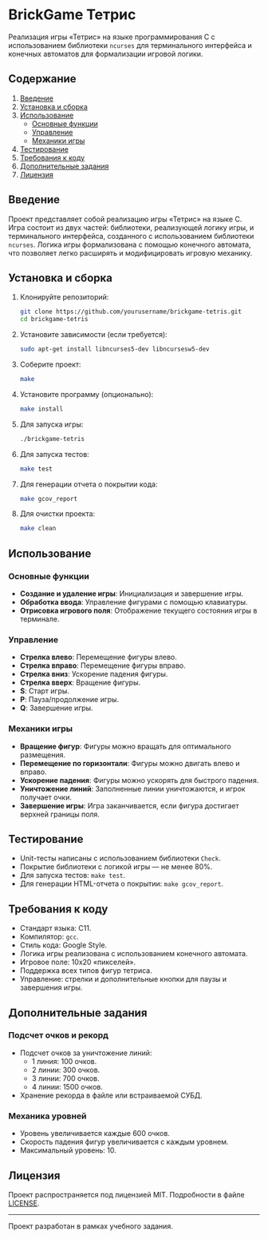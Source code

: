 # BrickGame Тетрис

Реализация игры «Тетрис» на языке программирования C с использованием библиотеки `ncurses` для терминального интерфейса и конечных автоматов для формализации игровой логики.

## Содержание

1. [Введение](#введение)
2. [Установка и сборка](#установка-и-сборка)
3. [Использование](#использование)
   - [Основные функции](#основные-функции)
   - [Управление](#управление)
   - [Механики игры](#механики-игры)
4. [Тестирование](#тестирование)
5. [Требования к коду](#требования-к-коду)
6. [Дополнительные задания](#дополнительные-задания)
7. [Лицензия](#лицензия)

## Введение

Проект представляет собой реализацию игры «Тетрис» на языке C. Игра состоит из двух частей: библиотеки, реализующей логику игры, и терминального интерфейса, созданного с использованием библиотеки `ncurses`. Логика игры формализована с помощью конечного автомата, что позволяет легко расширять и модифицировать игровую механику.

## Установка и сборка

1. Клонируйте репозиторий:
   ```bash
   git clone https://github.com/yourusername/brickgame-tetris.git
   cd brickgame-tetris
   ```

2. Установите зависимости (если требуется):
   ```bash
   sudo apt-get install libncurses5-dev libncursesw5-dev
   ```

3. Соберите проект:
   ```bash
   make
   ```

4. Установите программу (опционально):
   ```bash
   make install
   ```

5. Для запуска игры:
   ```bash
   ./brickgame-tetris
   ```

6. Для запуска тестов:
   ```bash
   make test
   ```

7. Для генерации отчета о покрытии кода:
   ```bash
   make gcov_report
   ```

8. Для очистки проекта:
   ```bash
   make clean
   ```

## Использование

### Основные функции

- **Создание и удаление игры**: Инициализация и завершение игры.
- **Обработка ввода**: Управление фигурами с помощью клавиатуры.
- **Отрисовка игрового поля**: Отображение текущего состояния игры в терминале.

### Управление

- **Стрелка влево**: Перемещение фигуры влево.
- **Стрелка вправо**: Перемещение фигуры вправо.
- **Стрелка вниз**: Ускорение падения фигуры.
- **Стрелка вверх**: Вращение фигуры.
- **S**: Старт игры.
- **P**: Пауза/продолжение игры.
- **Q**: Завершение игры.

### Механики игры

- **Вращение фигур**: Фигуры можно вращать для оптимального размещения.
- **Перемещение по горизонтали**: Фигуры можно двигать влево и вправо.
- **Ускорение падения**: Фигуры можно ускорять для быстрого падения.
- **Уничтожение линий**: Заполненные линии уничтожаются, и игрок получает очки.
- **Завершение игры**: Игра заканчивается, если фигура достигает верхней границы поля.

## Тестирование

- Unit-тесты написаны с использованием библиотеки `Check`.
- Покрытие библиотеки с логикой игры — не менее 80%.
- Для запуска тестов: `make test`.
- Для генерации HTML-отчета о покрытии: `make gcov_report`.

## Требования к коду

- Стандарт языка: C11.
- Компилятор: `gcc`.
- Стиль кода: Google Style.
- Логика игры реализована с использованием конечного автомата.
- Игровое поле: 10x20 «пикселей».
- Поддержка всех типов фигур тетриса.
- Управление: стрелки и дополнительные кнопки для паузы и завершения игры.

## Дополнительные задания

### Подсчет очков и рекорд

- Подсчет очков за уничтожение линий:
  - 1 линия: 100 очков.
  - 2 линии: 300 очков.
  - 3 линии: 700 очков.
  - 4 линии: 1500 очков.
- Хранение рекорда в файле или встраиваемой СУБД.

### Механика уровней

- Уровень увеличивается каждые 600 очков.
- Скорость падения фигур увеличивается с каждым уровнем.
- Максимальный уровень: 10.

## Лицензия

Проект распространяется под лицензией MIT. Подробности в файле [LICENSE](LICENSE).

---

Проект разработан в рамках учебного задания.
